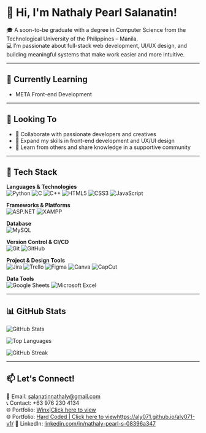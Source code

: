 # 👋 Hi, I'm Nathaly Pearl Salanatin!

🎓 A soon-to-be graduate with a degree in Computer Science from the Technological University of the Philippines – Manila.  
💻 I’m passionate about full-stack web development, UI/UX design, and building meaningful systems that make work easier and more intuitive.

---

## 🌱 Currently Learning
- META Front-end Development  
---

## 🤝 Looking To

- 🤝 Collaborate with passionate developers and creatives  
- 🧠 Expand my skills in front-end development and UX/UI design  
- 🌱 Learn from others and share knowledge in a supportive community  

---

## 🚀 Tech Stack

**Languages & Technologies**  
![Python](https://img.shields.io/badge/Python-3670A0?style=for-the-badge&logo=python&logoColor=white)
![C](https://img.shields.io/badge/C-00599C?style=for-the-badge&logo=c&logoColor=white)
![C++](https://img.shields.io/badge/C++-00599C?style=for-the-badge&logo=cplusplus&logoColor=white)
![HTML5](https://img.shields.io/badge/HTML5-E34F26?style=for-the-badge&logo=html5&logoColor=white)
![CSS3](https://img.shields.io/badge/CSS3-1572B6?style=for-the-badge&logo=css3&logoColor=white)
![JavaScript](https://img.shields.io/badge/JavaScript-F7DF1E?style=for-the-badge&logo=javascript&logoColor=black)

**Frameworks & Platforms**  
![ASP.NET](https://img.shields.io/badge/ASP.NET-512BD4?style=for-the-badge&logo=dotnet&logoColor=white)
![XAMPP](https://img.shields.io/badge/XAMPP-FB7A24?style=for-the-badge&logo=xampp&logoColor=white)

**Database**  
![MySQL](https://img.shields.io/badge/MySQL-4479A1?style=for-the-badge&logo=mysql&logoColor=white)

**Version Control & CI/CD**  
![Git](https://img.shields.io/badge/Git-F05032?style=for-the-badge&logo=git&logoColor=white)
![GitHub](https://img.shields.io/badge/GitHub-100000?style=for-the-badge&logo=github&logoColor=white)

**Project & Design Tools**  
![Jira](https://img.shields.io/badge/Jira-0052CC?style=for-the-badge&logo=jira&logoColor=white)
![Trello](https://img.shields.io/badge/Trello-0052CC?style=for-the-badge&logo=trello&logoColor=white)
![Figma](https://img.shields.io/badge/Figma-F24E1E?style=for-the-badge&logo=figma&logoColor=white)
![Canva](https://img.shields.io/badge/Canva-00C4CC?style=for-the-badge&logo=canva&logoColor=white)
![CapCut](https://img.shields.io/badge/CapCut-000000?style=for-the-badge&logo=capcut&logoColor=white)

**Data Tools**  
![Google Sheets](https://img.shields.io/badge/Google%20Sheets-34A853?style=for-the-badge&logo=googlesheets&logoColor=white)
![Microsoft Excel](https://img.shields.io/badge/Microsoft%20Excel-217346?style=for-the-badge&logo=microsoftexcel&logoColor=white)

---

## 📊 GitHub Stats

![GitHub Stats](https://github-readme-stats.vercel.app/api?username=aly071&show_icons=true&theme=tokyonight)

![Top Languages](https://github-readme-stats.vercel.app/api/top-langs/?username=aly071&layout=compact&theme=tokyonight)

![GitHub Streak](https://streak-stats.demolab.com?user=aly071&theme=tokyonight&hide_border=false)


---

## 📫 Let's Connect!
📧 Email: salanatinnathaly@gmail.com  
📞 Contact: +63 976 230 4134  
🌐 Portfolio: [Winx|Click here to view](https://salanatinnathaly.wixsite.com/salanatin)  
🌐 Portfolio: [Hard Coded | Click here to view](https://salanatinnathaly.wixsite.com/salanatin)https://aly071.github.io/aly071-v1/
💼 LinkedIn: [linkedin.com/in/nathaly-pearl-s-08396a347](https://www.linkedin.com/in/nathaly-pearl-s-08396a347)

